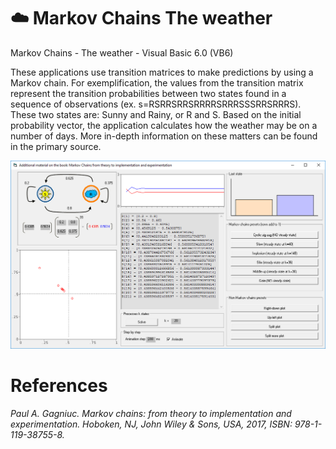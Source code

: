 # :cloud: Markov Chains The weather
Markov Chains - The weather - Visual Basic 6.0 (VB6)

These applications use transition matrices to make predictions by using a Markov chain. For exemplification, the values from the transition matrix represent the transition probabilities between two states found in a sequence of observations (ex. s=RSRRSRRSRRRRSRRRSSSRRSRRRS). These two states are: Sunny and Rainy, or R and S. Based on the initial probability vector, the application calculates how the weather may be on a number of days. More in-depth information on these matters can be found in the primary source.


![screenshot](https://github.com/Gagniuc/Markov-Chains-The-weather/blob/main/Markov%20Chains%20-%20The%20weather.PNG)

# References
<i>Paul A. Gagniuc. Markov chains: from theory to implementation and experimentation. Hoboken, NJ,  John Wiley & Sons, USA, 2017, ISBN: 978-1-119-38755-8.</i>
